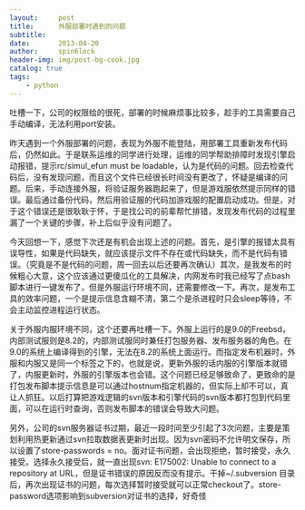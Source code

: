 ```yaml
---
layout:     post
title:      外服部署时遇到的问题
subtitle:   
date:       2013-04-20
author:     spin6lock
header-img: img/post-bg-cook.jpg
catalog: true
tags:
    - python
---
```

吐槽一下，公司的权限给的很死，部署的时候麻烦事比较多，趁手的工具需要自己手动编译，无法利用port安装。

昨天遇到一个外服部署的问题，表现为外服不能登陆，用部署工具重新发布代码后，仍然如此。于是联系运维的同学进行处理，运维的同学帮助排障时发现引擎启动报错，提示rc/simul_efun must be loadable，认为是代码的问题。回去检查代码后，没有发现问题，而且这个文件已经很长时间没有更改了，怀疑是编译的问题。后来，手动连接外服，将验证服务器跑起来了，但是游戏服依然提示同样的错误。最后通过备份代码，然后用验证服的代码加游戏服的配置启动成功。但是，对于这个错误还是很耿耿于怀，于是找公司的前辈帮忙排错，发现发布代码的过程里漏了一个关键的步骤，补上后似乎没有问题了。

今天回想一下，感觉下次还是有机会出现上述的问题。首先，是引擎的报错太具有误导性，如果是代码缺失，就应该提示文件不存在或代码缺失，而不是代码有错误。（究竟是不是代码的问题，周一回去以后还要再次确认）其次，是我发布的时候粗心大意，这个应该通过更傻瓜化的工具解决，内网发布时我已经写了点bash脚本进行一键发布了，但是外服运行环境不同，还需要修改一下。再次，是发布工具的效率问题，一个是提示信息含糊不清，第二个是杀进程时只会sleep等待，不会主动监控进程运行状态。

关于外服内服环境不同，这个还要再吐槽一下。外服上运行的是9.0的Freebsd，内部测试服则是8.2的，内部测试服同时兼任打包服务器、发布服务器的角色。在9.0的系统上编译得到的引擎，无法在8.2的系统上面运行。而指定发布机器时，外服和内服又是同一个标签之下的，也就是说，更新外服的话内服的引擎版本就错了，内服更新时，外服的引擎版本也会错。这个问题已经足够致命了，更致命的是打包发布脚本提示信息是可以通过hostnum指定机器的，但实际上却不可以，真让人抓狂。以后打算把游戏逻辑的svn版本和引擎代码的svn版本都打包到代码里面，可以在运行时查询，否则发布脚本的错误会导致大问题。

另外，公司的svn服务器证书过期，最近一段时间至少引起了3次问题，主要是策划利用热更新通过svn拉取数据表更新时出现。因为svn密码不允许明文保存，所以设置了store-passwords = no。面对证书问题，会出现拒绝，暂时接受，永久接受。选择永久接受后，就一直出现svn: E175002: Unable to connect to a repository at URL，但是证书错误的原因反而没有提示。干掉~/.subversion 目录后，再次出现证书的问题，每次选择暂时接受就可以正常checkout了。store-password选项影响到subversion对证书的选择，好奇怪
